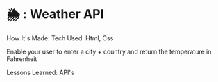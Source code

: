 # 🌦 : Weather API

How It's Made: Tech Used: Html, Css

Enable your user to enter a city + country and return the temperature in Fahrenheit

Lessons Learned:  API's
